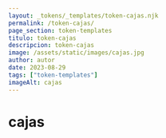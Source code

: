 ```yaml
---
layout: _tokens/_templates/token-cajas.njk
permalink: /token-cajas/
page_section: token-templates
titulo: token-cajas
descripcion: token-cajas
image: /assets/static/images/cajas.jpg
author: autor
date: 2023-08-29
tags: ["token-templates"]
imageAlt: cajas
---
```


# cajas
